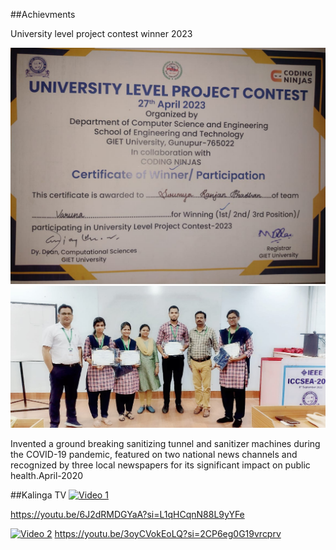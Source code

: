##Achievments 


University level project contest winner 2023

<img src="cirtificate.jpg">
<img src="group_pic.jpg">



Invented a ground breaking sanitizing tunnel and sanitizer machines during the COVID-19
pandemic, featured on two national news channels and recognized by three local
newspapers for its significant impact on public health.April-2020

##Kalinga TV
[![Video 1](https://img.youtube.com/vi/6J2dRMDGYaA/hqdefault.jpg)](https://youtu.be/6J2dRMDGYaA)

https://youtu.be/6J2dRMDGYaA?si=L1qHCqnN88L9yYFe



[![Video 2](https://img.youtube.com/vi/3oyCVokEoLQ/hqdefault.jpg)](https://youtu.be/3oyCVokEoLQ)
https://youtu.be/3oyCVokEoLQ?si=2CP6eg0G19vrcprv